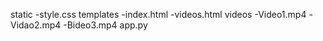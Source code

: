 static
  -style.css
templates
  -index.html
  -videos.html
videos
  -Video1.mp4
  -Vidao2.mp4
  -Bideo3.mp4
app.py
